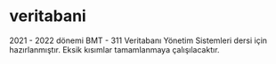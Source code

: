 # veritabani
2021 - 2022 dönemi BMT - 311 Veritabanı Yönetim Sistemleri dersi için hazırlanmıştır. Eksik kısımlar tamamlanmaya çalışılacaktır.
